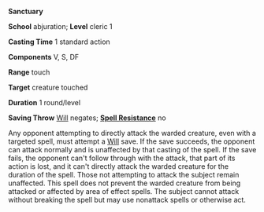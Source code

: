  **Sanctuary**

**School** abjuration; **Level** cleric 1

**Casting Time** 1 standard action

**Components** V, S, DF

**Range** touch

**Target** creature touched

**Duration** 1 round/level

**Saving Throw** [Will](../combat.md#_will) negates; **[Spell Resistance](../glossary.md#_spell-resistance)** no

Any opponent attempting to directly attack the warded creature, even with a targeted spell, must attempt a [Will](../combat.md#_will) save. If the save succeeds, the opponent can attack normally and is unaffected by that casting of the spell. If the save fails, the opponent can't follow through with the attack, that part of its action is lost, and it can't directly attack the warded creature for the duration of the spell. Those not attempting to attack the subject remain unaffected. This spell does not prevent the warded creature from being attacked or affected by area of effect spells. The subject cannot attack without breaking the spell but may use nonattack spells or otherwise act.

